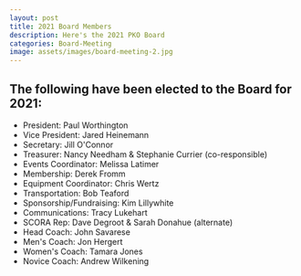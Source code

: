 ```yaml
---
layout: post
title: 2021 Board Members
description: Here's the 2021 PKO Board
categories: Board-Meeting
image: assets/images/board-meeting-2.jpg
---
```

 

The following have been elected to the Board for 2021:
-----------------------------
- President:                Paul Worthington
- Vice President:           Jared Heinemann
- Secretary:                Jill O'Connor
- Treasurer:                Nancy Needham & Stephanie Currier (co-responsible)
- Events Coordinator:       Melissa Latimer
- Membership:               Derek Fromm
- Equipment Coordinator:    Chris Wertz
- Transportation:           Bob Teaford
- Sponsorship/Fundraising:  Kim Lillywhite
- Communications:           Tracy Lukehart
- SCORA Rep:                Dave Degroot & Sarah Donahue (alternate)
- Head Coach:               John Savarese
- Men's Coach:              Jon Hergert
- Women's Coach:            Tamara Jones
- Novice Coach:             Andrew Wilkening

